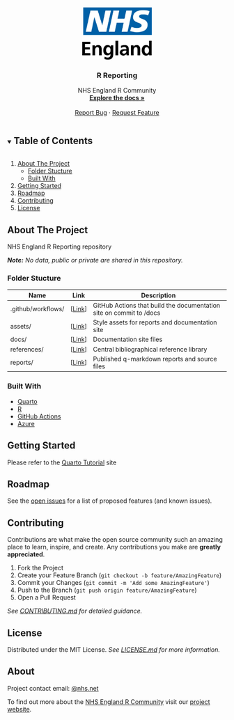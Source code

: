 <!-- PROJECT LOGO -->
<br />
<p align="center">
  <a href="https://github.com/nhsengland/prevention-reporting">
    <img src="assets/logos/nhs-england.jpg" alt="Logo" height="120">
  </a>

  <h3 align="center">R Reporting</h3>

  <p align="center">
    NHS England R Community
    <br />
    <a href="/"><strong>Explore the docs »</strong></a>
    <br />
    <br />
    <a href="https://github.com/nhsengland/nhs-r-reporting/issues">Report Bug</a>
    ·
    <a href="https://github.com/nhsengland/nhs-r-reporting/issues">Request Feature</a>
  </p>
</p>

<!-- TABLE OF CONTENTS -->
<details open="open">
  <summary><h2 style="display: inline-block">Table of Contents</h2></summary>
  <ol>
    <li>
      <a href="#about-the-project">About The Project</a>
      <ul>
        <li><a href="#folder-stucture">Folder Stucture</a></li>
        <li><a href="#built-with">Built With</a></li>
      </ul>
    </li>
    <li>
      <a href="#getting-started">Getting Started</a>
    <li><a href="#roadmap">Roadmap</a></li>
    <li><a href="#contributing">Contributing</a></li>
    <li><a href="#license">License</a></li>
    <!-- <li><a href="#acknowledgements">Acknowledgements</a></li> -->
  </ol>
</details>

<!-- ABOUT THE PROJECT -->

## About The Project

NHS England R Reporting repository

_**Note:** No data, public or private are shared in this repository._

### Folder Stucture

| Name | Link | Description |
| ---- | ---- | ----------- |
| .github/workflows/ | [[Link](https://github.com/nhsengland/nhs-r-reporting/tree/main/.github/workflows)]  | GitHub Actions that build the documentation site on commit to /docs |
| assets/ | [[Link](https://github.com/nhsengland/nhs-r-reporting/assets)]  | Style assets for reports and documentation site |
| docs/ | [[Link](https://github.com/nhsengland/nhs-r-reporting)]  | Documentation site files |
| references/ | [[Link](https://github.com/nhsengland/nhs-r-reporting)]  | Central bibliographical reference library |
| reports/ | [[Link](https://github.com/nhsengland/nhs-r-reporting)]  | Published q-markdown reports and source files |

### Built With

- [Quarto](https://quarto.org/)
- [R](https://www.r-project.org/)
- [GitHub Actions](https://github.com/features/actions)
- [Azure](https://azure.microsoft.com/en-gb/)

<!-- GETTING STARTED -->

## Getting Started

Please refer to the [Quarto Tutorial](https://openscapes.github.io/quarto-website-tutorial/) site

<!-- ROADMAP -->

## Roadmap

See the [open issues](https://github.com/nhsengland/nhs-r-reporting/issues) for a list of proposed features (and known issues).

<!-- CONTRIBUTING-->

## Contributing

Contributions are what make the open source community such an amazing place to learn, inspire, and create. Any contributions you make are **greatly appreciated**.

1. Fork the Project
2. Create your Feature Branch (`git checkout -b feature/AmazingFeature`)
3. Commit your Changes (`git commit -m 'Add some AmazingFeature'`)
4. Push to the Branch (`git push origin feature/AmazingFeature`)
5. Open a Pull Request

_See [CONTRIBUTING.md](https://github.com/nhsengland/nhs-r-reporting/blob/main/CONTRIBUTING.md) for detailed guidance._

<!-- LICENSE -->

## License

Distributed under the MIT License. _See [LICENSE.md](https://github.com/nhsengland/nhs-r-reporting/blob/main/LICENSE) for more information._

<!-- CONTACT -->

## About

Project contact email: [@nhs.net](mailto:@nhs.net)

To find out more about the [NHS England R Community](https://future.nhs.uk/NationalRCommunity/groupHome) visit our [project website](https://future.nhs.uk/NationalRCommunity/groupHome).

<!-- ACKNOWLEDGEMENTS
## Acknowledgements

* []()
* []()
* []() -->

